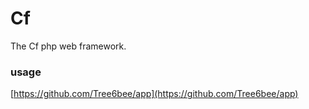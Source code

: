 # Cf
The Cf php web framework.

### usage
[https://github.com/Tree6bee/app](https://github.com/Tree6bee/app)